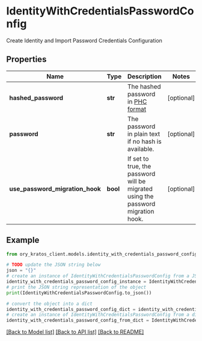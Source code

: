 # IdentityWithCredentialsPasswordConfig

Create Identity and Import Password Credentials Configuration

## Properties

Name | Type | Description | Notes
------------ | ------------- | ------------- | -------------
**hashed_password** | **str** | The hashed password in [PHC format](https://www.ory.sh/docs/kratos/manage-identities/import-user-accounts-identities#hashed-passwords) | [optional] 
**password** | **str** | The password in plain text if no hash is available. | [optional] 
**use_password_migration_hook** | **bool** | If set to true, the password will be migrated using the password migration hook. | [optional] 

## Example

```python
from ory_kratos_client.models.identity_with_credentials_password_config import IdentityWithCredentialsPasswordConfig

# TODO update the JSON string below
json = "{}"
# create an instance of IdentityWithCredentialsPasswordConfig from a JSON string
identity_with_credentials_password_config_instance = IdentityWithCredentialsPasswordConfig.from_json(json)
# print the JSON string representation of the object
print(IdentityWithCredentialsPasswordConfig.to_json())

# convert the object into a dict
identity_with_credentials_password_config_dict = identity_with_credentials_password_config_instance.to_dict()
# create an instance of IdentityWithCredentialsPasswordConfig from a dict
identity_with_credentials_password_config_from_dict = IdentityWithCredentialsPasswordConfig.from_dict(identity_with_credentials_password_config_dict)
```
[[Back to Model list]](../README.md#documentation-for-models) [[Back to API list]](../README.md#documentation-for-api-endpoints) [[Back to README]](../README.md)


